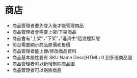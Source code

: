 # 商店
- 商品管理者要先登入後才能管理商品
- 商品管理者會需要上架/下架商品
- 商品會有”上架”，”下架”，”進貨中”這幾種狀態
- 前台需要顯示商品原價和售價
- 商品管理者能上傳/修改商品資料
- 商品基本屬性要有
  SKU
  Name
  Desc(HTML)
  0 到多張商品圖
- 商品管理者可以新增刪除商品圖
- 商品管理者可以刪除商品